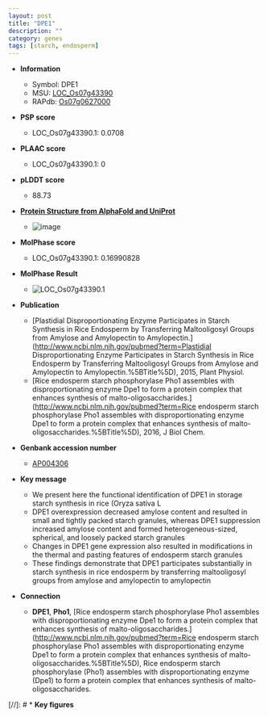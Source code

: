 ```yaml
---
layout: post
title: "DPE1"
description: ""
category: genes
tags: [starch, endosperm]
---
```


* **Information**  
    + Symbol: DPE1  
    + MSU: [LOC_Os07g43390](http://rice.plantbiology.msu.edu/cgi-bin/ORF_infopage.cgi?orf=LOC_Os07g43390)  
    + RAPdb: [Os07g0627000](http://rapdb.dna.affrc.go.jp/viewer/gbrowse_details/irgsp1?name=Os07g0627000)  

* **PSP score**  
    + LOC_Os07g43390.1: 0.0708 

* **PLAAC score**  
    + LOC_Os07g43390.1: 0 

* **pLDDT score**
    + 88.73

* **[Protein Structure from AlphaFold and UniProt](https://www.uniprot.org/uniprotkb/Q8LI30/entry#structure)**
    + ![image](https://ricepsp.github.io/images/Q8/AF-Q8LI30-F1.png)

* **MolPhase score**
    + LOC_Os07g43390.1: 0.16990828

* **MolPhase Result**
    + ![LOC_Os07g43390.1](https://304243504.github.io/Pictures/LOC_Os07g/LOC_Os07g43390.1.png)

* **Publication**  
    + [Plastidial Disproportionating Enzyme Participates in Starch Synthesis in Rice Endosperm by Transferring Maltooligosyl Groups from Amylose and Amylopectin to Amylopectin.](http://www.ncbi.nlm.nih.gov/pubmed?term=Plastidial Disproportionating Enzyme Participates in Starch Synthesis in Rice Endosperm by Transferring Maltooligosyl Groups from Amylose and Amylopectin to Amylopectin.%5BTitle%5D), 2015, Plant Physiol.
    + [Rice endosperm starch phosphorylase Pho1 assembles with disproportionating enzyme Dpe1 to form a protein complex that enhances synthesis of malto-oligosaccharides.](http://www.ncbi.nlm.nih.gov/pubmed?term=Rice endosperm starch phosphorylase Pho1 assembles with disproportionating enzyme Dpe1 to form a protein complex that enhances synthesis of malto-oligosaccharides.%5BTitle%5D), 2016, J Biol Chem.

* **Genbank accession number**  
    + [AP004306](http://www.ncbi.nlm.nih.gov/nuccore/AP004306)

* **Key message**  
    + We present here the functional identification of DPE1 in storage starch synthesis in rice (Oryza sativa L
    + DPE1 overexpression decreased amylose content and resulted in small and tightly packed starch granules, whereas DPE1 suppression increased amylose content and formed heterogeneous-sized, spherical, and loosely packed starch granules
    + Changes in DPE1 gene expression also resulted in modifications in the thermal and pasting features of endosperm starch granules
    + These findings demonstrate that DPE1 participates substantially in starch synthesis in rice endosperm by transferring maltooligosyl groups from amylose and amylopectin to amylopectin

* **Connection**  
    + __DPE1__, __Pho1__, [Rice endosperm starch phosphorylase Pho1 assembles with disproportionating enzyme Dpe1 to form a protein complex that enhances synthesis of malto-oligosaccharides.](http://www.ncbi.nlm.nih.gov/pubmed?term=Rice endosperm starch phosphorylase Pho1 assembles with disproportionating enzyme Dpe1 to form a protein complex that enhances synthesis of malto-oligosaccharides.%5BTitle%5D), Rice endosperm starch phosphorylase (Pho1) assembles with disproportionating enzyme (Dpe1) to form a protein complex that enhances synthesis of malto-oligosaccharides.

[//]: # * **Key figures**  


